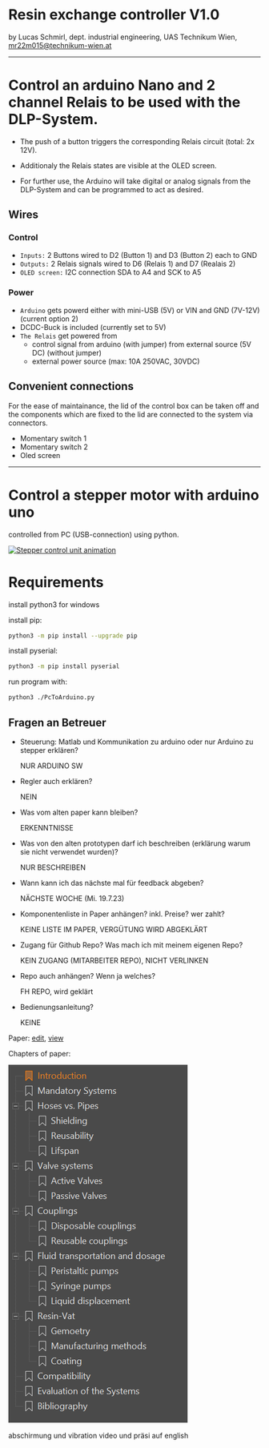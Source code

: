 # Resin exchange controller V1.0 
by Lucas Schmirl, dept. industrial engineering, UAS Technikum Wien, mr22m015@technikum-wien.at

---

# Control an arduino Nano and 2 channel Relais to be used with the DLP-System.

- The push of a button triggers the corresponding Relais circuit (total: 2x 12V).

- Additionaly the Relais states are visible at the OLED screen.

- For further use, the Arduino will take digital or analog signals from the DLP-System and can be programmed to act as desired.



## Wires
### Control

- `Inputs:` 2 Buttons wired to D2 (Button 1) and D3 (Button 2) each to GND
- `Outputs:`      2 Relais signals wired to D6 (Relais 1) and D7 (Realais 2)
- `OLED screen:`  I2C connection SDA to A4 and SCK to A5

### Power

- `Arduino` gets powerd either with mini-USB (5V) or VIN and GND (7V-12V) (current option 2)
- DCDC-Buck is included (currently set to 5V)
- `The Relais` get powered from 
    - control signal from arduino (with jumper) from external source (5V DC) (without jumper)
    - external power source (max: 10A 250VAC, 30VDC)



## Convenient connections
For the ease of maintainance, the lid of the control box can be taken off and the components which are fixed to the lid are connected to the system via connectors.

- Momentary switch 1
- Momentary switch 2
- Oled screen



---

# Control a stepper motor with arduino uno
controlled from PC (USB-connection) using python.

[![Stepper control unit animation](https://res.cloudinary.com/marcomontalbano/image/upload/v1685572570/video_to_markdown/images/youtube--DMu0SnQDX-w-c05b58ac6eb4c4700831b2b3070cd403.jpg)](https://youtu.be/DMu0SnQDX-w "Stepper control unit animation")

# Requirements

install python3 for windows

install pip:
```bash
python3 -m pip install --upgrade pip
```

install pyserial:
```bash
python3 -m pip install pyserial
```

run program with:
```bash
python3 ./PcToArduino.py
```

## Fragen an Betreuer

- Steuerung: Matlab und Kommunikation zu arduino oder nur Arduino zu stepper erklären?
    
    NUR ARDUINO SW

- Regler auch erklären?

    NEIN

- Was vom alten paper kann bleiben?
    
    ERKENNTNISSE

- Was von den alten prototypen darf ich beschreiben (erklärung warum sie nicht verwendet wurden)?

    NUR BESCHREIBEN

- Wann kann ich das nächste mal für feedback abgeben?
    
    NÄCHSTE WOCHE (Mi. 19.7.23)

- Komponentenliste in Paper anhängen? inkl. Preise? wer zahlt?

    KEINE LISTE IM PAPER, VERGÜTUNG WIRD ABGEKLÄRT
    
- Zugang für Github Repo? Was mach ich mit meinem eigenen Repo? 

    KEIN ZUGANG (MITARBEITER REPO), NICHT VERLINKEN

- Repo auch anhängen? Wenn ja welches? 

    FH REPO, wird geklärt

- Bedienungsanleitung?

    KEINE


Paper: [edit](https://www.overleaf.com/1342524919kjhmkdnryqwf), [view](https://www.overleaf.com/read/ywpgvjhnpwxv)

Chapters of paper:

![chapters](/chapters_.png)

abschirmung und vibration
video und präsi auf english
